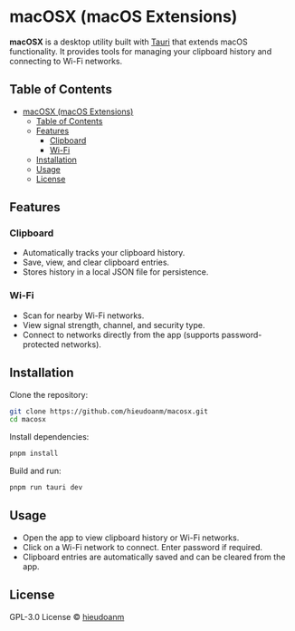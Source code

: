 # macOSX (macOS Extensions)

**macOSX** is a desktop utility built with [Tauri](https://tauri.app/) that extends macOS functionality. It provides tools for managing your clipboard history and connecting to Wi-Fi networks.

## Table of Contents

- [macOSX (macOS Extensions)](#macosx-macos-extensions)
  - [Table of Contents](#table-of-contents)
  - [Features](#features)
    - [Clipboard](#clipboard)
    - [Wi-Fi](#wi-fi)
  - [Installation](#installation)
  - [Usage](#usage)
  - [License](#license)

## Features

### Clipboard

- Automatically tracks your clipboard history.
- Save, view, and clear clipboard entries.
- Stores history in a local JSON file for persistence.

### Wi-Fi

- Scan for nearby Wi-Fi networks.
- View signal strength, channel, and security type.
- Connect to networks directly from the app (supports password-protected networks).

## Installation

Clone the repository:

```bash
git clone https://github.com/hieudoanm/macosx.git
cd macosx
```

Install dependencies:

```bash
pnpm install
```

Build and run:

```bash
pnpm run tauri dev
```

## Usage

- Open the app to view clipboard history or Wi-Fi networks.
- Click on a Wi-Fi network to connect. Enter password if required.
- Clipboard entries are automatically saved and can be cleared from the app.

## License

GPL-3.0 License © [hieudoanm](https://github.com/hieudoanm)
